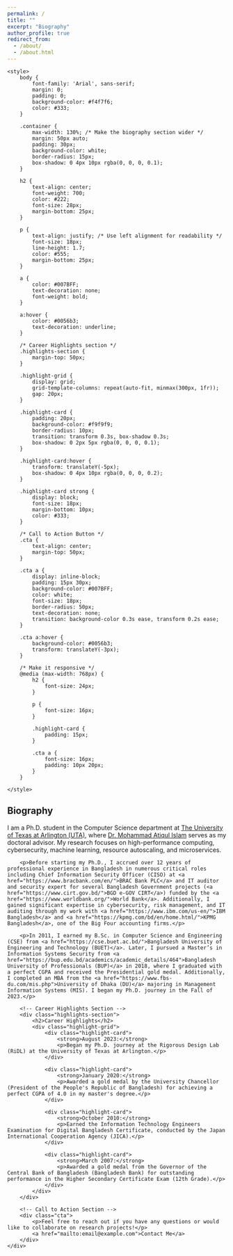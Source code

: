 ```yaml
---
permalink: /
title: ""
excerpt: "Biography"
author_profile: true
redirect_from: 
  - /about/
  - /about.html
---
```


<html lang="en">
<head>
    <meta charset="UTF-8">
    <meta name="viewport" content="width=device-width, initial-scale=1.0">
    
    <style>
        body {
            font-family: 'Arial', sans-serif;
            margin: 0;
            padding: 0;
            background-color: #f4f7f6;
            color: #333;
        }

        .container {
            max-width: 130%; /* Make the biography section wider */
            margin: 50px auto;
            padding: 30px;
            background-color: white;
            border-radius: 15px;
            box-shadow: 0 4px 10px rgba(0, 0, 0, 0.1);
        }

        h2 {
            text-align: center;
            font-weight: 700;
            color: #222;
            font-size: 28px;
            margin-bottom: 25px;
        }

        p {
            text-align: justify; /* Use left alignment for readability */
            font-size: 18px;
            line-height: 1.7;
            color: #555;
            margin-bottom: 25px;
        }

        a {
            color: #007BFF;
            text-decoration: none;
            font-weight: bold;
        }

        a:hover {
            color: #0056b3;
            text-decoration: underline;
        }

        /* Career Highlights section */
        .highlights-section {
            margin-top: 50px;
        }

        .highlight-grid {
            display: grid;
            grid-template-columns: repeat(auto-fit, minmax(300px, 1fr));
            gap: 20px;
        }

        .highlight-card {
            padding: 20px;
            background-color: #f9f9f9;
            border-radius: 10px;
            transition: transform 0.3s, box-shadow 0.3s;
            box-shadow: 0 2px 5px rgba(0, 0, 0, 0.1);
        }

        .highlight-card:hover {
            transform: translateY(-5px);
            box-shadow: 0 4px 10px rgba(0, 0, 0, 0.2);
        }

        .highlight-card strong {
            display: block;
            font-size: 18px;
            margin-bottom: 10px;
            color: #333;
        }

        /* Call to Action Button */
        .cta {
            text-align: center;
            margin-top: 50px;
        }

        .cta a {
            display: inline-block;
            padding: 15px 30px;
            background-color: #007BFF;
            color: white;
            font-size: 18px;
            border-radius: 50px;
            text-decoration: none;
            transition: background-color 0.3s ease, transform 0.2s ease;
        }

        .cta a:hover {
            background-color: #0056b3;
            transform: translateY(-3px);
        }

        /* Make it responsive */
        @media (max-width: 768px) {
            h2 {
                font-size: 24px;
            }

            p {
                font-size: 16px;
            }

            .highlight-card {
                padding: 15px;
            }

            .cta a {
                font-size: 16px;
                padding: 10px 20px;
            }
        }

    </style>
</head>
<body>

<div class="container">
    <!-- Biography Section -->
    <div class="biography-section">
      <h2>Biography</h2>
        <p>I am a Ph.D. student in the Computer Science department at <a href="https://www.uta.edu/academics/schools-colleges/engineering/academics/departments/cse/">The University of Texas at Arlington (UTA)</a>, where <a href="https://crystal.uta.edu/~mislam/">Dr. Mohammad Atiqul Islam</a> serves as my doctoral advisor. My research focuses on high-performance computing, cybersecurity, machine learning, resource autoscaling, and microservices.</p>

        <p>Before starting my Ph.D., I accrued over 12 years of professional experience in Bangladesh in numerous critical roles including Chief Information Security Officer (CISO) at <a href="https://www.bracbank.com/en/">BRAC Bank PLC</a> and IT auditor and security expert for several Bangladesh Government projects (<a href="https://www.cirt.gov.bd/">BGD e-GOV CIRT</a>) funded by the <a href="https://www.worldbank.org/">World Bank</a>. Additionally, I gained significant expertise in cybersecurity, risk management, and IT auditing through my work with <a href="https://www.ibm.com/us-en/">IBM Bangladesh</a> and <a href="https://kpmg.com/bd/en/home.html/">KPMG Bangladesh</a>, one of the Big Four accounting firms.</p>

        <p>In 2011, I earned my B.Sc. in Computer Science and Engineering (CSE) from <a href="https://cse.buet.ac.bd/">Bangladesh University of Engineering and Technology (BUET)</a>. Later, I pursued a Master’s in Information Systems Security from <a href="https://bup.edu.bd/academics/academic_details/464">Bangladesh University of Professionals (BUP)</a> in 2018, where I graduated with a perfect CGPA and received the Presidential gold medal. Additionally, I completed an MBA from the <a href="https://www.fbs-du.com/mis.php">University of Dhaka (DU)</a> majoring in Management Information Systems (MIS). I began my Ph.D. journey in the Fall of 2023.</p>

        <!-- Career Highlights Section -->
        <div class="highlights-section">
            <h2>Career Highlights</h2>
            <div class="highlight-grid">
                <div class="highlight-card">
                    <strong>August 2023:</strong>
                    <p>Began my Ph.D. journey at the Rigorous Design Lab (RiDL) at the University of Texas at Arlington.</p>
                </div>

                <div class="highlight-card">
                    <strong>January 2020:</strong>
                    <p>Awarded a gold medal by the University Chancellor (President of the People's Republic of Bangladesh) for achieving a perfect CGPA of 4.0 in my master's degree.</p>
                </div>

                <div class="highlight-card">
                    <strong>October 2010:</strong>
                    <p>Earned the Information Technology Engineers Examination for Digital Bangladesh Certificate, conducted by the Japan International Cooperation Agency (JICA).</p>
                </div>

                <div class="highlight-card">
                    <strong>March 2007:</strong>
                    <p>Awarded a gold medal from the Governor of the Central Bank of Bangladesh (Bangladesh Bank) for outstanding performance in the Higher Secondary Certificate Exam (12th Grade).</p>
                </div>
            </div>
        </div>

        <!-- Call to Action Section -->
        <div class="cta">
            <p>Feel free to reach out if you have any questions or would like to collaborate on research projects!</p>
            <a href="mailto:email@example.com">Contact Me</a>
        </div>
    </div>
</div>

</body>
</html>
